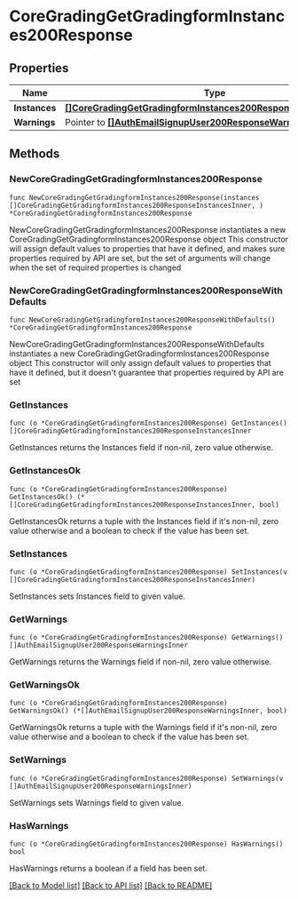 # CoreGradingGetGradingformInstances200Response

## Properties

Name | Type | Description | Notes
------------ | ------------- | ------------- | -------------
**Instances** | [**[]CoreGradingGetGradingformInstances200ResponseInstancesInner**](CoreGradingGetGradingformInstances200ResponseInstancesInner.md) |  | 
**Warnings** | Pointer to [**[]AuthEmailSignupUser200ResponseWarningsInner**](AuthEmailSignupUser200ResponseWarningsInner.md) |  | [optional] 

## Methods

### NewCoreGradingGetGradingformInstances200Response

`func NewCoreGradingGetGradingformInstances200Response(instances []CoreGradingGetGradingformInstances200ResponseInstancesInner, ) *CoreGradingGetGradingformInstances200Response`

NewCoreGradingGetGradingformInstances200Response instantiates a new CoreGradingGetGradingformInstances200Response object
This constructor will assign default values to properties that have it defined,
and makes sure properties required by API are set, but the set of arguments
will change when the set of required properties is changed

### NewCoreGradingGetGradingformInstances200ResponseWithDefaults

`func NewCoreGradingGetGradingformInstances200ResponseWithDefaults() *CoreGradingGetGradingformInstances200Response`

NewCoreGradingGetGradingformInstances200ResponseWithDefaults instantiates a new CoreGradingGetGradingformInstances200Response object
This constructor will only assign default values to properties that have it defined,
but it doesn't guarantee that properties required by API are set

### GetInstances

`func (o *CoreGradingGetGradingformInstances200Response) GetInstances() []CoreGradingGetGradingformInstances200ResponseInstancesInner`

GetInstances returns the Instances field if non-nil, zero value otherwise.

### GetInstancesOk

`func (o *CoreGradingGetGradingformInstances200Response) GetInstancesOk() (*[]CoreGradingGetGradingformInstances200ResponseInstancesInner, bool)`

GetInstancesOk returns a tuple with the Instances field if it's non-nil, zero value otherwise
and a boolean to check if the value has been set.

### SetInstances

`func (o *CoreGradingGetGradingformInstances200Response) SetInstances(v []CoreGradingGetGradingformInstances200ResponseInstancesInner)`

SetInstances sets Instances field to given value.


### GetWarnings

`func (o *CoreGradingGetGradingformInstances200Response) GetWarnings() []AuthEmailSignupUser200ResponseWarningsInner`

GetWarnings returns the Warnings field if non-nil, zero value otherwise.

### GetWarningsOk

`func (o *CoreGradingGetGradingformInstances200Response) GetWarningsOk() (*[]AuthEmailSignupUser200ResponseWarningsInner, bool)`

GetWarningsOk returns a tuple with the Warnings field if it's non-nil, zero value otherwise
and a boolean to check if the value has been set.

### SetWarnings

`func (o *CoreGradingGetGradingformInstances200Response) SetWarnings(v []AuthEmailSignupUser200ResponseWarningsInner)`

SetWarnings sets Warnings field to given value.

### HasWarnings

`func (o *CoreGradingGetGradingformInstances200Response) HasWarnings() bool`

HasWarnings returns a boolean if a field has been set.


[[Back to Model list]](../README.md#documentation-for-models) [[Back to API list]](../README.md#documentation-for-api-endpoints) [[Back to README]](../README.md)


